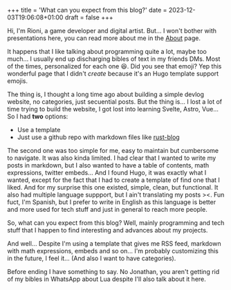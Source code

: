 +++
title = 'What can you expect from this blog?'
date = 2023-12-03T19:06:08+01:00
draft = false
+++

Hi, I'm Rioni, a game developer and digital artist. But... I won't bother with presentations here, you can read more about me in the [About](/pages/about) page.

It happens that I like talking about programming quite a lot, maybe too much... I usually end up discharging bibles of text in my friends DMs. Most of the times, personalized for each one 😆. Did you see that emoji? Yep this wonderful page that I didn't _create_ because it's an Hugo template support emojis.

The thing is, I thought a long time ago about building a simple devlog website, no categories, just secuential posts. But the thing is... I lost a lot of time trying to build the website, I got lost into learning Svelte, Astro, Vue... So I had **two** options:

- Use a template
- Just use a github repo with markdown files like [rust-blog](https://github.com/pretzelhammer/rust-blog/blob/master/posts/why-blog.md)

The second one was too simple for me, easy to maintain but cumbersome to navigate. It was also kinda limited. I had clear that I wanted to write my posts in markdown, but I also wanted to have a table of contents, math expressions, twitter embeds... And I found Hugo, it was exactly what I wanted, except for the fact that I had to create a template of find one that I liked. And for my surprise this one existed, simple, clean, but functional. It also had multiple language suppport, but I ain't translating my posts ><. Fun fuct, I'm Spanish, but I prefer to write in English as this language is better and more used for tech stuff and just in general to reach more people.

So, what can you expect from this blog? Well, mainly programming and tech stuff that I happen to find interesting and advances about my projects. 

And well... Despite I'm using a template that gives me RSS feed, markdown with math expressions, embeds and so on... I'm probably customizing this in the future, I feel it... (And also I want to have categories).

Before ending I have something to say. No Jonathan, you aren't getting rid of my bibles in WhatsApp about Lua despite I'll also talk about it here.
